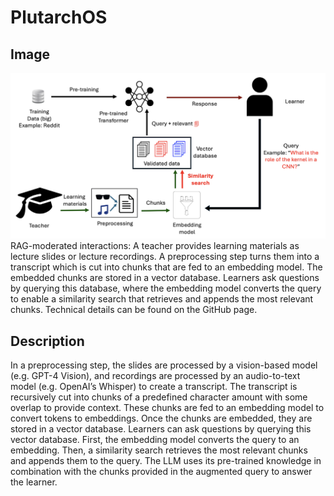 # PlutarchOS

## Image 
![Plutarch Setup](PlutarchImage.png)
 RAG-moderated interactions: A teacher provides learning materials as lecture slides or lecture recordings. A preprocessing step turns them into a transcript which is cut into chunks that are fed to an embedding model. The embedded chunks are stored in a vector database. Learners ask questions by querying this database, where the embedding model converts the query to enable a similarity search that retrieves and appends the most relevant chunks. Technical details can be found on the GitHub page.


## Description
In a preprocessing step, the slides are processed by a vision-based model (e.g. GPT-4 Vision), 
and recordings are processed by an audio-to-text model (e.g. OpenAI’s Whisper) to create a transcript. The transcript is recursively cut into chunks of a predefined character amount with some overlap to provide context. These chunks are fed to an embedding model to convert tokens to embeddings. Once the chunks are embedded, they are stored in a vector database. Learners can ask questions by querying this vector database. First, the embedding model converts the query to an embedding. Then, a similarity search retrieves the most relevant chunks and appends them to the query. The LLM uses its pre-trained knowledge in combination with the chunks provided in the augmented query to answer the learner.


